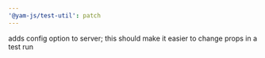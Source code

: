 ```yaml
---
'@yam-js/test-util': patch
---
```


adds config option to server; this should make it easier to change props in a test run
